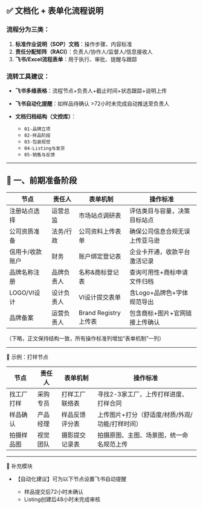 ## ✅ 文档化 + 表单化流程说明

### 流程分为三类：

1. **标准作业说明（SOP）文档**：操作步骤、内容标准
2. **责任分配矩阵（RACI）**：负责人/协作人/监督人/信息接收人
3. **飞书/Excel流程表单**：用于执行、审批、提醒与跟踪

### 流转工具建议：

* **飞书多维表格**：流程节点+负责人+截止时间+状态跟踪+说明上传
* **飞书自动化提醒**：如样品待确认 >72小时未完成自动推送至负责人
* **文档归档结构（文控库）**：

  * `01-品牌立项`
  * `02-样品阶段`
  * `03-包装视觉`
  * `04-Listing与发货`
  * `05-销售与反馈`

---

## 🧾 一、前期准备阶段

| 节点        | 责任人   | 表单机制              | 操作标准             |
| --------- | ----- | ----------------- | ---------------- |
| 注册站点选择    | 运营总监  | 市场站点调研表           | 评估类目与容量，决策目标站点   |
| 公司资质准备    | 法务/行政 | 公司资料上传表单          | 确保公司信息合规无误上传亚马逊  |
| 信用卡/收款账户  | 财务    | 账户绑定登记表           | 企业卡开通，收款平台激活记录   |
| 品牌名称注册    | 品牌负责人 | 名称&商标登记表          | 查询可用性+商标申请文件归档   |
| LOGO/VI设计 | 设计负责人 | VI设计提交表单          | 含Logo+品牌色+字体规范导出 |
| 品牌备案      | 运营负责人 | Brand Registry上传表 | 包含商标+图片+官网链接上传确认 |

（下略，正文保持结构一致，所有操作标准列增加“表单机制”一列）

---

📝 示例：打样节点

| 节点    | 责任人  | 表单机制    | 操作标准                       |
| ----- | ---- | ------- | -------------------------- |
| 找工厂打样 | 采购专员 | 打样工厂联络表 | 寻找2-3家工厂，上传打样进度、打样合同       |
| 样品确认  | 产品经理 | 样品反馈评分表 | 上传图片+打分（舒适度/材质/外观/功能/打样时间） |
| 拍摄样品图 | 视觉团队 | 摄影提交记录表 | 拍摄原图、主图、场景图，统一命名规范上传       |

---

🧩 补充模块

* 【自动化建议】可为以下节点设置飞书自动提醒

  * 样品提交后72小时未确认
  * Listing创建后48小时未完成审核
